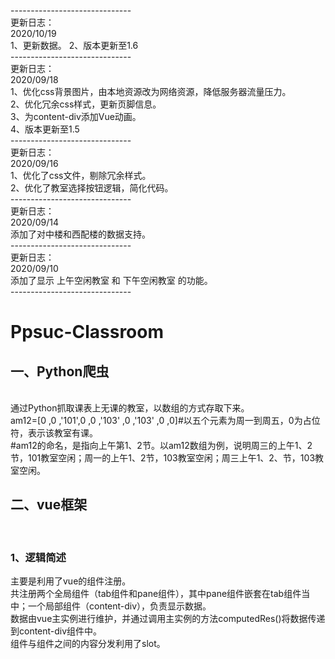------------------------------<br>
更新日志：<br>
2020/10/19<br>
1、更新数据。
2、版本更新至1.6<br>
------------------------------<br>
更新日志：<br>
2020/09/18<br>
1、优化css背景图片，由本地资源改为网络资源，降低服务器流量压力。<br>
2、优化冗余css样式，更新页脚信息。<br>
3、为content-div添加Vue动画。<br>
4、版本更新至1.5<br>
------------------------------<br>
更新日志：<br>
2020/09/16<br>
1、优化了css文件，剔除冗余样式。<br>
2、优化了教室选择按钮逻辑，简化代码。<br>
------------------------------<br>
更新日志：<br>
2020/09/14<br>
添加了对中楼和西配楼的数据支持。<br>
------------------------------<br>
更新日志：<br>
2020/09/10<br>
添加了显示 上午空闲教室 和 下午空闲教室 的功能。<br>
------------------------------<br>
# Ppsuc-Classroom
<h2>一、Python爬虫</h2><br>
通过Python抓取课表上无课的教室，以数组的方式存取下来。<br>
am12=[0 ,0 ,'101',0 ,0 ,'103' ,0 ,'103' ,0 ,0]#以五个元素为周一到周五，0为占位符，表示该教室有课。<br>
#am12的命名，是指向上午第1、2节。以am12数组为例，说明周三的上午1、2节，101教室空闲；周一的上午1、2节，103教室空闲；周三上午1、2、节，103教室空闲。<br>

<h2>二、vue框架</h2><br>
<h3>1、逻辑简述<br></h3>
主要是利用了vue的组件注册。<br>
共注册两个全局组件（tab组件和pane组件），其中pane组件嵌套在tab组件当中；一个局部组件（content-div），负责显示数据。<br>
数据由vue主实例进行维护，并通过调用主实例的方法computedRes()将数据传递到content-div组件中。<br>
组件与组件之间的内容分发利用了slot。<br>
